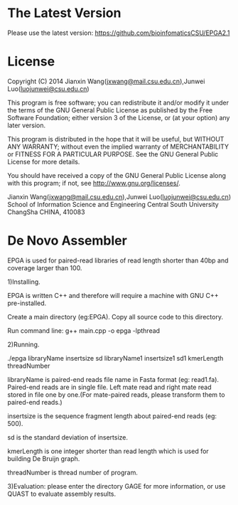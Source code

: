 The Latest Version
=========

Please use the latest version: https://github.com/bioinfomaticsCSU/EPGA2.1

License
=========

Copyright (C) 2014 Jianxin Wang(jxwang@mail.csu.edu.cn),Junwei Luo(luojunwei@csu.edu.cn)

This program is free software; you can redistribute it and/or
modify it under the terms of the GNU General Public License
as published by the Free Software Foundation; either version 3
of the License, or (at your option) any later version.

This program is distributed in the hope that it will be useful,
but WITHOUT ANY WARRANTY; without even the implied warranty of
MERCHANTABILITY or FITNESS FOR A PARTICULAR PURPOSE.  See the
GNU General Public License for more details.

You should have received a copy of the GNU General Public License
along with this program; if not, see <http://www.gnu.org/licenses/>.

Jianxin Wang(jxwang@mail.csu.edu.cn),Junwei Luo(luojunwei@csu.edu.cn)
School of Information Science and Engineering
Central South University
ChangSha
CHINA, 410083


De Novo Assembler
=================

EPGA is used for paired-read libraries of read length shorter than 40bp and coverage larger than 100.

1)Installing.

EPGA is written C++ and therefore will require a machine with GNU C++ pre-installed.

Create a main directory (eg:EPGA). Copy all source code to this directory.

Run command line: g++ main.cpp -o epga -lpthread

2)Running.

./epga libraryName insertsize sd libraryName1 insertsize1 sd1 kmerLength threadNumber

libraryName is paired-end reads file name in Fasta format (eg: read1.fa). Paired-end reads are in single file. Left mate read and right mate read stored in file one by one.(For mate-paired reads, please transform them to paired-end reads.)

insertsize is the sequence fragment length about paired-end reads (eg: 500).

sd is the standard deviation of insertsize.

kmerLength is one integer shorter than read length which is used for building De Bruijn graph.

threadNumber is thread number of program.

3)Evaluation: please enter the directory GAGE for more information, or use QUAST to evaluate assembly results.

